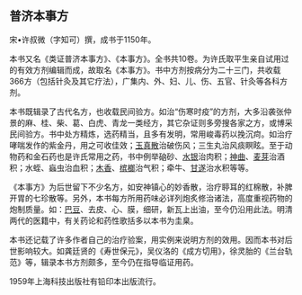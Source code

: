 ## 普济本事方

宋•许叔微（字知可）撰，成书于1150年。

本书又名《类证普济本事方》、《本事方》。全书共10卷。为许氏取平生亲自试用过的有效方剂编辑而成，故取名《本事方》。书中方剂按病分为二十三门，共收载366方（包括针灸及其它疗法），广集内、外、妇、儿、伤、五官、针灸等各科方剂。

本书既辑录了古代名方，也收载民间验方。如治“伤寒时疫”的方剂，大多沿袭张仲景的麻、桂、柴、葛、白虎、青龙一类经方，其它杂证则多旁搜各家之方，或博采民间验方。书中处方精炼，选药精当，且多有发明，常用峻毒药以挽沉疴。如治疗哮喘发作的紫金丹，用之可收佳效；[玉真散](https://www.gmzyjc.com/read/fjx/fjx16-0.2.0.0.0.md)治破伤风；三生丸治风痰瞑眩。至于动物药和金石药也是许氏常用之药，书中例举硇砂、[水银](https://www.gmzyjc.com/read/bc/bc20-0.4.0.0.0.md)治肉积；[神曲](https://www.gmzyjc.com/read/bc/bc14-0.0.4.0.0.md)、[麦芽](https://www.gmzyjc.com/read/bc/bc14-0.0.2.0.0.md)治酒积；水蛭、蝱虫治血积；[木香](https://www.gmzyjc.com/read/bc/bc11-0.0.5.0.0.md)、[槟榔](https://www.gmzyjc.com/read/bc/bc15-0.0.2.0.0.md)治气积；牵牛、[甘遂](https://www.gmzyjc.com/read/bc/bc02-0.3.1.0.0.md)治水积等等。

《本事方》为后世留下不少名方，如安神镇心的妙香散，治疗聤耳的红棉散，补脾开胃的七珍散等。另外，本书每方所用药味必详列炮炙修治诸法，高度重视药物的炮制质量。如：[巴豆](https://www.gmzyjc.com/read/bc/bc02-0.3.5.0.0.md)、去皮、心、膜，细研，新瓦上出油，至今仍沿用此法。明清两代的医籍中，有关药论和药性歌括多以本书为圭臬。

本书还记载了许多作者自己的治疗验案，用实例来说明方剂的效用。因而本书对后世影响较大。如龚廷贤的《寿世保元》，吴仪洛的《成方切用》，徐灵胎的《兰台轨范》等，辑录本书方剂颇多，至今仍在指导临证用药。

1959年上海科技出版社有铅印本出版流行。
